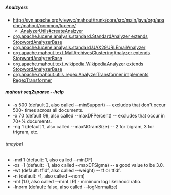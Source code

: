 ##### Analzyers

* http://svn.apache.org/viewvc/mahout/trunk/core/src/main/java/org/apache/mahout/common/lucene/
  * [AnalyzerUtils#createAnalzyer](http://svn.apache.org/viewvc/mahout/trunk/core/src/main/java/org/apache/mahout/common/lucene/AnalyzerUtils.java?view=markup)
* [org.apache.lucene.analysis.standard.StandardAnalyzer extends StopwordAnalyzerBase](http://svn.apache.org/viewvc/lucene/dev/trunk/lucene/analysis/common/src/java/org/apache/lucene/analysis/standard/StandardAnalyzer.java?view=markup)
* [org.apache.lucene.analysis.standard.UAX29URLEmailAnalyzer](http://svn.apache.org/viewvc/lucene/dev/trunk/lucene/analysis/common/src/java/org/apache/lucene/analysis/standard/UAX29URLEmailAnalyzer.java?view=markup)
* [org.apache.mahout.text.MailArchivesClusteringAnalyzer extends StopwordAnalyzerBase](http://svn.apache.org/viewvc/mahout/trunk/integration/src/main/java/org/apache/mahout/text/MailArchivesClusteringAnalyzer.java?view=markup)
* [org.apache.mahout.text.wikipedia.WikipediaAnalyzer extends StopwordAnalyzerBase](http://svn.apache.org/viewvc/mahout/trunk/integration/src/main/java/org/apache/mahout/text/wikipedia/WikipediaAnalyzer.java?view=markup)
* [org.apache.mahout.utils.regex.AnalyzerTransformer implements RegexTransformer](http://svn.apache.org/viewvc/mahout/trunk/integration/src/main/java/org/apache/mahout/utils/regex/AnalyzerTransformer.java?view=markup)

##### mahout seq2sparse --help

* -s 500 (default 2, also called --minSupport) -- excludes that don't occur 500- times across all documents.
* -x 70 (default 99, also called --maxDFPercent) -- excludes that occur in 70+% documents.
* -ng 1 (default 1, also called --maxNGramSize) -- 2 for bigram, 3 for trigram, etc.

###### (maybe)

* -md 1 (default: 1, also called --minDF)
* -xs -1 (default: -1, also called --maxDFSigma) -- a good value to be 3.0.
* -wt (default: tfidf, also called --weight) -- tf or tfidf.
* -n (default: -1, also called --norm)
* -ml (1.0, also called --minLLR) - minimum log likelihood ratio.
* -lnorm (default: false, also called --logNormalize)
